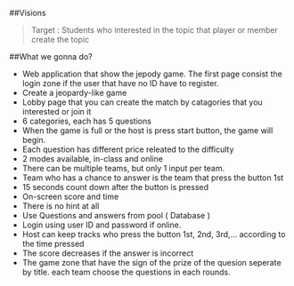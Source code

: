 ##Visions

> Target : Students who interested in the topic that player or member create the topic

##What we gonna do?

- Web application that show the jepody game. The first page consist the login zone if the user that have no ID have to register.
- Create a jeopardy-like game
- Lobby page that you can create the match by catagories that you interested or join it
- 6 categories, each has 5 questions
- When the game is full or the host is press start button, the game will begin.
- Each question has different price releated to the difficulty
- 2 modes available, in-class and online
- There can be multiple teams, but only 1 input per team.
- Team who has a chance to answer is the team that press the button 1st
- 15 seconds count down after the button is pressed
- On-screen score and time
- There is no hint at all
- Use Questions and answers from pool ( Database )
- Login using user ID and password if online.
- Host can keep tracks who press the button 1st, 2nd, 3rd,... according to the time pressed 
- The score decreases if the answer is incorrect
- The game zone that have the sign of the prize of the quesion seperate by title. each team choose the questions in each rounds.
